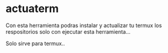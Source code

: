# actuaterm
Con esta herramienta podras instalar y actualizar tu termux los respositorios solo con ejecutar esta herramienta...

Solo sirve para termux..
